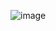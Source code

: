 ![image](https://github.com/Genocider34/mobsys-registrationform-reactnative/assets/155958123/4fd48fa1-6150-43a9-af36-90d620cd2e73)
